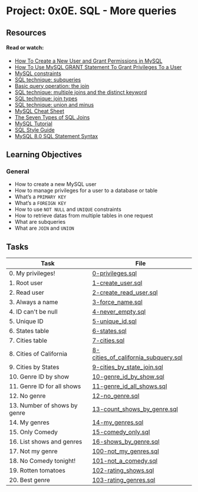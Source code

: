 # Project: 0x0E. SQL - More queries

## Resources

#### Read or watch:

* [How To Create a New User and Grant Permissions in MySQL](https://intranet.alxswe.com/rltoken/RniBKj48bnIN8xpXhGl1yA)
* [How To Use MySQL GRANT Statement To Grant Privileges To a User](https://intranet.alxswe.com/rltoken/lhaKcRpljC_zRu1NRTpU6Q)
* [MySQL constraints](https://intranet.alxswe.com/rltoken/LrovGa6N-OE2ID_tpWZRaQ)
* [SQL technique: subqueries](https://intranet.alxswe.com/rltoken/kR71h5zjkPtx4kBoVf7q0g)
* [Basic query operation: the join](https://intranet.alxswe.com/rltoken/rNMJeQ1jbNTCljbvCSjf6w)
* [SQL technique: multiple joins and the distinct keyword](https://intranet.alxswe.com/rltoken/HhZ6TJ1q5S0aR4lhfpKdOQ)
* [SQL technique: join types](https://intranet.alxswe.com/rltoken/T6FZUQdsMzr8hgNInBzudA)
* [SQL technique: union and minus](https://intranet.alxswe.com/rltoken/Nd-sdM8QUpf0YKIlXzVv4w)
* [MySQL Cheat Sheet](https://intranet.alxswe.com/rltoken/iSNyinU6SPWTGDUWMmcRkg)
* [The Seven Types of SQL Joins](https://intranet.alxswe.com/rltoken/-plhBsra0N7BOuFoEg--zg)
* [MySQL Tutorial](https://intranet.alxswe.com/rltoken/I4Lws_eQrIrNTbkZvvk-oQ)
* [SQL Style Guide](https://intranet.alxswe.com/rltoken/051eAEP_rePBU7jeh879GA)
* [MySQL 8.0 SQL Statement Syntax](https://intranet.alxswe.com/rltoken/YavbYiraYFr8oTukT_N6eQ)
## Learning Objectives

### General

* How to create a new MySQL user
* How to manage privileges for a user to a database or table
* What’s a <code>PRIMARY KEY</code>
* What’s a <code>FOREIGN KEY</code>
* How to use <code>NOT NULL</code> and <code>UNIQUE</code> constraints
* How to retrieve datas from multiple tables in one request
* What are subqueries
* What are <code>JOIN</code> and <code>UNION</code>
## Tasks

| Task | File |
| ---- | ---- |
| 0. My privileges! | [0-privileges.sql](./0-privileges.sql) |
| 1. Root user | [1-create_user.sql](./1-create_user.sql) |
| 2. Read user | [2-create_read_user.sql](./2-create_read_user.sql) |
| 3. Always a name | [3-force_name.sql](./3-force_name.sql) |
| 4. ID can't be null | [4-never_empty.sql](./4-never_empty.sql) |
| 5. Unique ID | [5-unique_id.sql](./5-unique_id.sql) |
| 6. States table | [6-states.sql](./6-states.sql) |
| 7. Cities table | [7-cities.sql](./7-cities.sql) |
| 8. Cities of California | [8-cities_of_california_subquery.sql](./8-cities_of_california_subquery.sql) |
| 9. Cities by States | [9-cities_by_state_join.sql](./9-cities_by_state_join.sql) |
| 10. Genre ID by show | [10-genre_id_by_show.sql](./10-genre_id_by_show.sql) |
| 11. Genre ID for all shows | [11-genre_id_all_shows.sql](./11-genre_id_all_shows.sql) |
| 12. No genre | [12-no_genre.sql](./12-no_genre.sql) |
| 13. Number of shows by genre | [13-count_shows_by_genre.sql](./13-count_shows_by_genre.sql) |
| 14. My genres | [14-my_genres.sql](./14-my_genres.sql) |
| 15. Only Comedy | [15-comedy_only.sql](./15-comedy_only.sql) |
| 16. List shows and genres | [16-shows_by_genre.sql](./16-shows_by_genre.sql) |
| 17. Not my genre | [100-not_my_genres.sql](./100-not_my_genres.sql) |
| 18. No Comedy tonight! | [101-not_a_comedy.sql](./101-not_a_comedy.sql) |
| 19. Rotten tomatoes | [102-rating_shows.sql](./102-rating_shows.sql) |
| 20. Best genre | [103-rating_genres.sql](./103-rating_genres.sql) |

